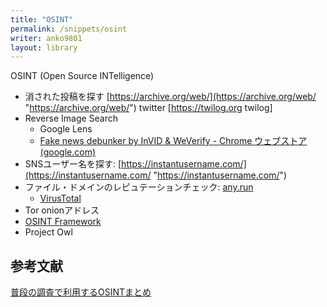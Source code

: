 ```yaml
---
title: "OSINT"
permalink: /snippets/osint
writer: anko9801
layout: library
---
```



OSINT (Open Source INTelligence)

- 消された投稿を探す [https://archive.org/web/](https://archive.org/web/ "https://archive.org/web/")
twitter [https://twilog.org twilog]
- Reverse Image Search
	- Google Lens
	- [Fake news debunker by InVID & WeVerify - Chrome ウェブストア (google.com)](https://chrome.google.com/webstore/detail/fake-news-debunker-by-inv/mhccpoafgdgbhnjfhkcmgknndkeenfhe?hl=ja&gl=SG)
- SNSユーザー名を探す: [https://instantusername.com/](https://instantusername.com/ "https://instantusername.com/")
- ファイル・ドメインのレピュテーションチェック: [any.run](https://any.run/)
	- [VirusTotal](https://virustotal.com/)
- Tor onionアドレス
- [OSINT Framework](https://osintframework.com/)
- Project Owl

## 参考文献
[普段の調査で利用するOSINTまとめ](https://qiita.com/00001B1A/items/4d8ceb53993d3217307e)